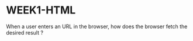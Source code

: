 # WEEK1-HTML
When a user enters an URL in the browser, how does the browser fetch the desired result ?
